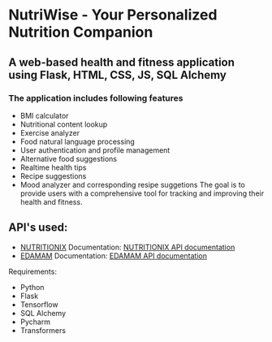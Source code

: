 # NutriWise - Your Personalized Nutrition Companion
## A web-based health and fitness application using **Flask, HTML, CSS, JS, SQL Alchemy**
### The application includes following features
+ BMI calculator
+ Nutritional content lookup
+ Exercise analyzer
+ Food natural language processing
+ User authentication and profile management 
+ Alternative food suggestions
+ Realtime health tips
+ Recipe suggestions
+ Mood analyzer and corresponding resipe suggetions
The goal is to provide users with a comprehensive tool for tracking and improving their health and fitness.
## API's used:
+ [NUTRITIONIX](https://www.nutritionix.com/business/api)
Documentation: [NUTRITIONIX API documentation](https://docs.google.com/document/d/1_q-K-ObMTZvO0qUEAxROrN3bwMujwAN25sLHwJzliK0/edit#heading=h.73n49tgew66c)
+ [EDAMAM](https://www.edamam.com/)
Documentation: [EDAMAM API documentation](https://developer.edamam.com/edamam-docs-nutrition-api)

Requirements:
+ Python
+ Flask
+ Tensorflow
+ SQL Alchemy
+ Pycharm
+ Transformers

